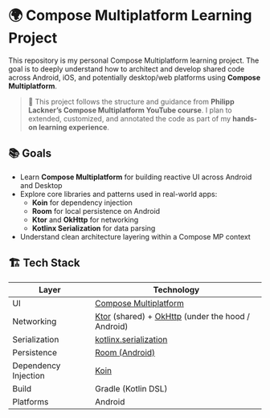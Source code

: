 # 🌍 Compose Multiplatform Learning Project

This repository is my personal Compose Multiplatform learning project. The goal is to deeply understand how to architect and develop shared code across Android, iOS, and potentially desktop/web platforms using **Compose Multiplatform**.

> 📌 This project follows the structure and guidance from **Philipp Lackner’s Compose Multiplatform YouTube course**. I plan to extended, customized, and annotated the code as part of my **hands-on learning experience**.


## 📚 Goals

- Learn **Compose Multiplatform** for building reactive UI across Android and Desktop
- Explore core libraries and patterns used in real-world apps:
  - **Koin** for dependency injection
  - **Room** for local persistence on Android
  - **Ktor** and **OkHttp** for networking
  - **Kotlinx Serialization** for data parsing
- Understand clean architecture layering within a Compose MP context


## 🏗️ Tech Stack

| Layer               | Technology            |
|--------------------|------------------------|
| UI                 | [Compose Multiplatform](https://github.com/JetBrains/compose-multiplatform) |
| Networking         | [Ktor](https://ktor.io/) (shared) + [OkHttp](https://square.github.io/okhttp/) (under the hood / Android) |
| Serialization      | [kotlinx.serialization](https://github.com/Kotlin/kotlinx.serialization) |
| Persistence        | [Room (Android)](https://developer.android.com/jetpack/androidx/releases/room) |
| Dependency Injection | [Koin](https://insert-koin.io/) |
| Build              | Gradle (Kotlin DSL) |
| Platforms          | Android